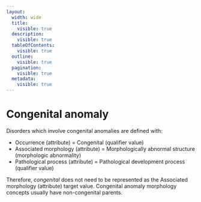 ```yaml
---
layout:
  width: wide
  title:
    visible: true
  description:
    visible: true
  tableOfContents:
    visible: true
  outline:
    visible: true
  pagination:
    visible: true
  metadata:
    visible: true
---
```


# Congenital anomaly

Disorders which involve congenital anomalies are defined with:

  * Occurrence (attribute) = Congenital (qualifier value)
  * Associated morphology (attribute) = Morphologically abnormal structure (morphologic abnormality) 
  * Pathological process (attribute) = Pathological development process (qualifier value)

Therefore,  _congenital_ does not need to be represented as the Associated morphology (attribute) target value. Congenital anomaly morphology concepts usually have non-congenital parents.
